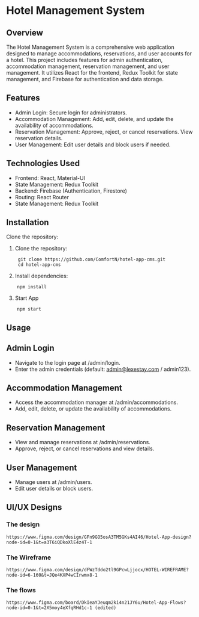 # Hotel Management System

## Overview
The Hotel Management System is a comprehensive web application designed to manage accommodations, reservations, and user accounts for a hotel. This project includes features for admin authentication, accommodation management, reservation management, and user management. It utilizes React for the frontend, Redux Toolkit for state management, and Firebase for authentication and data storage.


## Features
* Admin Login: Secure login for administrators.
* Accommodation Management: Add, edit, delete, and update the availability of accommodations.
* Reservation Management: Approve, reject, or cancel reservations. View reservation details.
* User Management: Edit user details and block users if needed.


## Technologies Used
* Frontend: React, Material-UI
* State Management: Redux Toolkit
* Backend: Firebase (Authentication, Firestore)
* Routing: React Router
* State Management: Redux Toolkit


## Installation

Clone the repository:

1. Clone the repository:
   ```
    git clone https://github.com/ComfortN/hotel-app-cms.git
    cd hotel-app-cms
   ```

2. Install dependencies:

```
    npm install
```

3. Start App

```
    npm start
```


## Usage

## Admin Login
* Navigate to the login page at /admin/login.
* Enter the admin credentials (default: admin@lexestay.com / admin123).

## Accommodation Management
* Access the accommodation manager at /admin/accommodations.
* Add, edit, delete, or update the availability of accommodations.

## Reservation Management
* View and manage reservations at /admin/reservations.
* Approve, reject, or cancel reservations and view details.

## User Management
* Manage users at /admin/users.
* Edit user details or block users.


## UI/UX Designs

### The design
    https://www.figma.com/design/GFn9GO5osA3TM5GKs4AI46/Hotel-App-design?node-id=0-1&t=a3T6iQDkoXlE4z4T-1

### The Wireframe
    https://www.figma.com/design/dFWzTddo2tl9GPcwLjjocx/HOTEL-WIREFRAME?node-id=6-160&t=JQe4KXP4wCIrwmx8-1

### The flows
    https://www.figma.com/board/DkIeaYJeuqm2ki4n21JY6u/Hotel-App-Flows?node-id=0-1&t=2X5moy4eXfqRHd1c-1 (edited)
